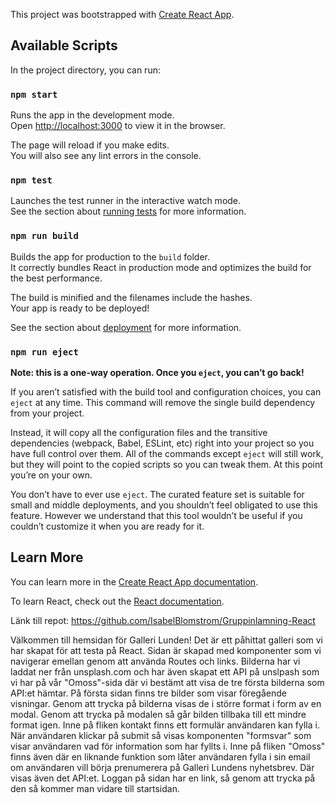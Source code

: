 This project was bootstrapped with [Create React App](https://github.com/facebook/create-react-app).

## Available Scripts

In the project directory, you can run:

### `npm start`

Runs the app in the development mode.<br />
Open [http://localhost:3000](http://localhost:3000) to view it in the browser.

The page will reload if you make edits.<br />
You will also see any lint errors in the console.

### `npm test`

Launches the test runner in the interactive watch mode.<br />
See the section about [running tests](https://facebook.github.io/create-react-app/docs/running-tests) for more information.

### `npm run build`

Builds the app for production to the `build` folder.<br />
It correctly bundles React in production mode and optimizes the build for the best performance.

The build is minified and the filenames include the hashes.<br />
Your app is ready to be deployed!

See the section about [deployment](https://facebook.github.io/create-react-app/docs/deployment) for more information.

### `npm run eject`

**Note: this is a one-way operation. Once you `eject`, you can’t go back!**

If you aren’t satisfied with the build tool and configuration choices, you can `eject` at any time. This command will remove the single build dependency from your project.

Instead, it will copy all the configuration files and the transitive dependencies (webpack, Babel, ESLint, etc) right into your project so you have full control over them. All of the commands except `eject` will still work, but they will point to the copied scripts so you can tweak them. At this point you’re on your own.

You don’t have to ever use `eject`. The curated feature set is suitable for small and middle deployments, and you shouldn’t feel obligated to use this feature. However we understand that this tool wouldn’t be useful if you couldn’t customize it when you are ready for it.

## Learn More

You can learn more in the [Create React App documentation](https://facebook.github.io/create-react-app/docs/getting-started).

To learn React, check out the [React documentation](https://reactjs.org/).

Länk till repot: https://github.com/IsabelBlomstrom/Gruppinlamning-React


Välkommen till hemsidan för Galleri Lunden! 
Det är ett påhittat galleri som vi har skapat för att testa på React. Sidan är skapad med komponenter som vi navigerar emellan
genom att använda Routes och links. Bilderna har vi laddat ner från unsplash.com och har även skapat ett API på unslpash som
vi har på vår "Omoss"-sida där vi bestämt att visa de tre första bilderna som API:et hämtar.
På första sidan finns tre bilder som visar föregående visningar. Genom att trycka på bilderna visas de i större format i form av
en modal. Genom att trycka på modalen så går bilden tillbaka till ett mindre format igen. 
Inne på fliken kontakt finns ett formulär användaren kan fylla i. När användaren klickar på submit så visas komponenten "formsvar" som 
visar användaren vad för information som har fyllts i. 
Inne på fliken "Omoss" finns även där en liknande funktion som låter användaren fylla i sin email om användaren vill börja prenumerera 
på Galleri Lundens nyhetsbrev. Där visas även det API:et. 
Loggan på sidan har en link, så genom att trycka på den så kommer man vidare till startsidan. 